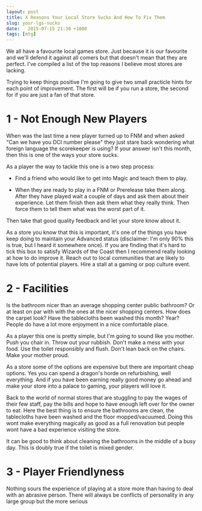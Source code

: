 ```yaml
---
layout: post
title: X Reasons Your Local Store Sucks And How To Fix Them
slug: your-lgs-sucks
date:   2015-07-15 21:30 +1000
tags: [mtg]
---
```


We all have a favourite local games store. Just because it is our favourite and 
we'll defend it against all comers but that doesn't mean that they are perfect.
I've compiled a list of the top reasons I believe most stores are lacking.

Trying to keep things positive I'm going to give two small practicle hints for 
each point of improvement. The first will be if you run a store, the second for
if you are just a fan of that store.

# 1 - Not Enough New Players

When was the last time a new player turned up to FNM and when asked "Can we 
have you DCI number please" they just stare back wondering what foreign language
the scorekeeper is using? If your answer isn't this month, then this is one of 
the ways your store sucks.

As a player the way to tackle this one is a two step process:

* Find a friend who would like to get into Magic and teach them to play.

* When they are ready to play in a FNM or Prerelease take them along. After 
they have played wait a couple of days and ask them about their experience. Let
them finish then ask them what they really think. Then force them to tell them 
what was the worst part of it.

Then take that good quality feedback and let your store know about it.

As a store you know that this is important, it's one of the things you have 
keep doing to maintain your Advanced status (disclaimer: I'm only 90% this is
true, but I heard it somewhere once). If you are finding that it's hard to 
tick this box to satisfy Wizards of the Coast then I recommend really looking
at how to do improve it. Reach out to local communities that are likely to 
have lots of potential players. Hire a stall at a gaming or pop culture event.

# 2 - Facilities

Is the bathroom nicer than an average shopping center public bathroom? Or at 
least on par with with the ones at the nicer shopping centers. How does the 
carpet look? Have the tablecloths been washed this month? Year? People do
have a lot more enjoyment in a nice comfortable place.

As a player this one is pretty simple, but I'm going to sound like you mother.
Push you chair in. Throw out your rubbish. Don't make a mess with your food.
Use the toilet responsibly and flush. Don't lean back on the chairs. Make your
mother proud.

As a store some of the options are expensive but there are important cheap 
options. Yes you can spend a dragon's horde on refurbishing, well everything.
And if you have been earning really good money go ahead and make your store
into a palace to gaming, your players will love it.

Back to the world of normal stores that are stuggling to pay the wages of their 
few staff, pay the bills and hope to have enough left over for the owner to
eat. Here the best thing is to ensure the bathrooms are clean, the tablecloths
have been washed and the floor mopped/vacuumed. Doing this wont make everything
magically as good as a full renovation but people wont have a bad experience
visiting the store. 

It can be good to think about cleaning the bathrooms in the middle of a busy
day. This is doubly true if the toilet is mixed gender.

# 3 - Player Friendlyness

Nothing sours the experience of playing at a store more than having to deal with
an abrasive person. There will always be conflicts of personality in any large
group but the more serious 
